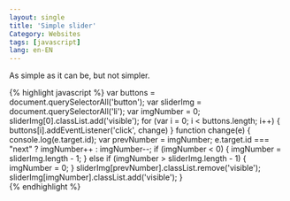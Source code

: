 ```yaml
---
layout: single
title: 'Simple slider'
Category: Websites
tags: [javascript]
lang: en-EN
---
```

As simple as it can be, but not simpler.

{% highlight javascript %} 
var buttons = document.querySelectorAll('button');
var sliderImg = document.querySelectorAll('li');
var imgNumber = 0;
sliderImg[0].classList.add('visible');
for (var i = 0; i < buttons.length; i++) {
    buttons[i].addEventListener('click', change)
}
function change(e) {
  console.log(e.target.id);
    var prevNumber = imgNumber;
    e.target.id === "next" ? imgNumber++ : imgNumber--;
    if (imgNumber < 0) {
        imgNumber = sliderImg.length - 1;
    } else if (imgNumber > sliderImg.length - 1) {
        imgNumber = 0;
    }
    sliderImg[prevNumber].classList.remove('visible');
    sliderImg[imgNumber].classList.add('visible');
}   
{% endhighlight %} 
